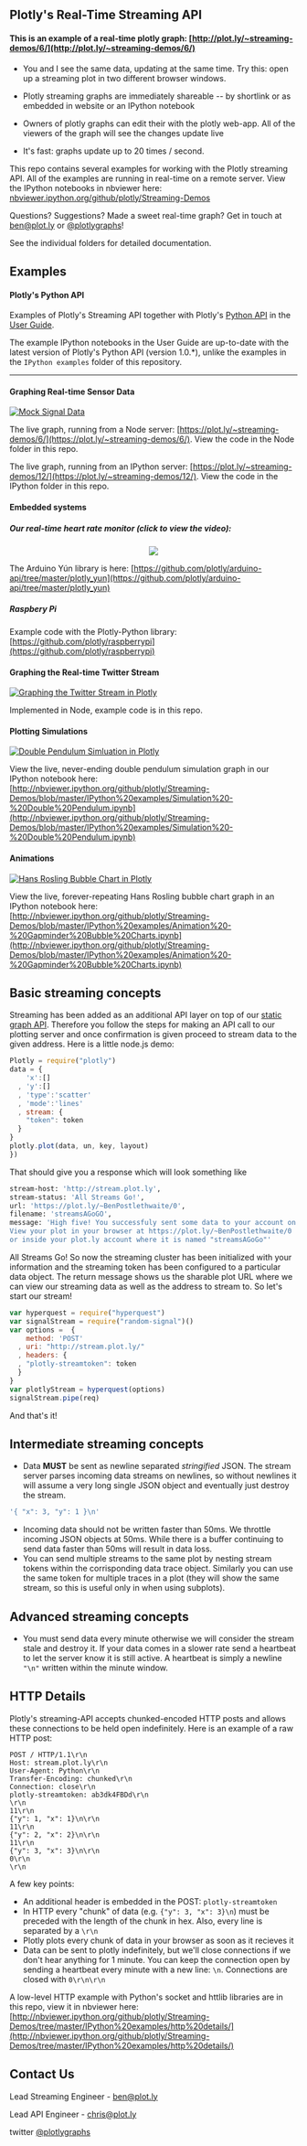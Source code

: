 ## Plotly's Real-Time Streaming API


#### This is an example of a real-time plotly graph: [http://plot.ly/~streaming-demos/6/](http://plot.ly/~streaming-demos/6/)

- You and I see the same data, updating at the same time. Try this: open up a streaming plot in two different browser windows.

- Plotly streaming graphs are immediately shareable -- by shortlink or as embedded in website or an IPython notebook

- Owners of plotly graphs can edit their with the plotly web-app. All of the viewers of the graph will see the changes update live

- It's fast: graphs update up to 20 times / second.

This repo contains several examples for working with the Plotly streaming API. All of the examples are running in real-time on a remote server. View the IPython notebooks in nbviewer here: [nbviewer.ipython.org/github/plotly/Streaming-Demos](nbviewer.ipython.org/github/plotly/Streaming-Demos)

Questions? Suggestions? Made a sweet real-time graph? Get in touch at <ben@plot.ly> or [@plotlygraphs](https://twitter.com/plotlygraphs)!

See the individual folders for detailed documentation.

## Examples

#### Plotly's Python API

Examples of Plotly's Streaming API together with Plotly's [Python API](https://github.com/plotly/python-api) in
the [User Guide](http://nbviewer.ipython.org/github/plotly/python-user-guide/blob/master/s00_homepage/s00_homepage.ipynb).

The example IPython notebooks in the User Guide are up-to-date with the latest
version of Plotly's Python API (version 1.0.\*), unlike the examples in the `IPython examples`
folder of this repository.

****

#### Graphing Real-time Sensor Data
[![Mock Signal Data](readme_gifs/real-timesensor.gif)](http://plot.ly/~streaming-demos/6)

The live graph, running from a Node server: [https://plot.ly/~streaming-demos/6/](https://plot.ly/~streaming-demos/6/). View the code in the Node folder in this repo.

The live graph, running from an IPython server: [https://plot.ly/~streaming-demos/12/](https://plot.ly/~streaming-demos/12/). View the code in the IPython folder in this repo.

#### Embedded systems
##### Our real-time heart rate monitor (click to view the video):
<p align="center">
<a href="https://vine.co/v/Mq2LQexrbl7">
<img src="http://new.tinygrab.com/c751bc2ee2533bf46bba1b0b65720764edcfb06c6b.png" />
</a>
</p>

The Arduino Yún library is here: [https://github.com/plotly/arduino-api/tree/master/plotly_yun](https://github.com/plotly/arduino-api/tree/master/plotly_yun)

##### Raspbery Pi
Example code with the Plotly-Python library: [https://github.com/plotly/raspberrypi](https://github.com/plotly/raspberrypi)


#### Graphing the Real-time Twitter Stream
[![Graphing the Twitter Stream in Plotly](readme_gifs/twitter.gif)](https://plot.ly/~streaming-demos/14/)

Implemented in Node, example code is in this repo.

#### Plotting Simulations
[![Double Pendulum Simluation in Plotly](readme_gifs/doublependulum.gif)](https://plot.ly/~streaming-demos/4/)

View the live, never-ending double pendulum simulation graph in our IPython notebook here: [http://nbviewer.ipython.org/github/plotly/Streaming-Demos/blob/master/IPython%20examples/Simulation%20-%20Double%20Pendulum.ipynb](http://nbviewer.ipython.org/github/plotly/Streaming-Demos/blob/master/IPython%20examples/Simulation%20-%20Double%20Pendulum.ipynb)

#### Animations
[![Hans Rosling Bubble Chart in Plotly](readme_gifs/hansrosling.gif)](https://plot.ly/~streaming-demos/3/)

View the live, forever-repeating Hans Rosling bubble chart graph in an IPython notebook here: [http://nbviewer.ipython.org/github/plotly/Streaming-Demos/blob/master/IPython%20examples/Animation%20-%20Gapminder%20Bubble%20Charts.ipynb](http://nbviewer.ipython.org/github/plotly/Streaming-Demos/blob/master/IPython%20examples/Animation%20-%20Gapminder%20Bubble%20Charts.ipynb)




## Basic streaming concepts

Streaming has been added as an additional API layer on top of our [static graph API](http://plot.ly/api/). Therefore you follow the steps for making an API call to our plotting server and once confirmation is given proceed to stream data to the given address. Here is a little node.js demo:
```javascript
Plotly = require("plotly")
data = {
    'x':[]
  , 'y':[]
  , 'type':'scatter'
  , 'mode':'lines'
  , stream: {
    "token": token
  }
}
plotly.plot(data, un, key, layout)
})
```
That should give you a response which will look something like
```bash
stream-host: 'http://stream.plot.ly',
stream-status: 'All Streams Go!',
url: 'https://plot.ly/~BenPostlethwaite/0',
filename: 'streamsAGoGO',
message: 'High five! You successfuly sent some data to your account on plotly.
View your plot in your browser at https://plot.ly/~BenPostlethwaite/0
or inside your plot.ly account where it is named "streamsAGoGo"'
```
All Streams Go! So now the streaming cluster has been initialized with your information and the streaming token has been configured to a particular data object. The return message shows us the sharable plot URL where we can view our streaming data as well as the address to stream to. So let's start our stream!

```javascript
var hyperquest = require("hyperquest")
var signalStream = require("random-signal")()
var options =  {
    method: 'POST'
  , uri: "http://stream.plot.ly/"
  , headers: {
  , "plotly-streamtoken": token
  }
}
var plotlyStream = hyperquest(options)
signalStream.pipe(req)
```
And that's it!

## Intermediate streaming concepts
- Data **MUST** be sent as newline separated *stringified* JSON. The stream server parses incoming data streams on newlines, so without newlines it will assume a very long single JSON object and eventually just destroy the stream.
```javascript
'{ "x": 3, "y": 1 }\n'
```
- Incoming data should not be written faster than 50ms. We throttle incoming JSON objects at 50ms. While there is a buffer continuing to send data faster than 50ms will result in data loss.
- You can send multiple streams to the same plot by nesting stream tokens within the corrisponding data trace object. Similarly you can use the same token for multiple traces in a plot (they will show the same stream, so this is useful only in when using subplots).

## Advanced streaming concepts
- You must send data every minute otherwise we will consider the stream stale and destroy it. If your data comes in a slower rate send a heartbeat to let the server know it is still active. A heartbeat is simply a newline `"\n"` written within the minute window.

## HTTP Details
Plotly's streaming-API accepts chunked-encoded HTTP posts and allows these connections to be held open indefinitely. Here is an example of a raw HTTP post:

```
POST / HTTP/1.1\r\n
Host: stream.plot.ly\r\n
User-Agent: Python\r\n
Transfer-Encoding: chunked\r\n
Connection: close\r\n
plotly-streamtoken: ab3dk4FBDd\r\n
\r\n
11\r\n
{"y": 1, "x": 1}\n\r\n
11\r\n
{"y": 2, "x": 2}\n\r\n
11\r\n
{"y": 3, "x": 3}\n\r\n
0\r\n
\r\n
```

A few key points:
- An additional header is embedded in the POST: `plotly-streamtoken`
- In HTTP every "chunk" of data (e.g. `{"y": 3, "x": 3}\n`) must be preceded with the length of the chunk in hex. Also, every line is separated by a `\r\n`
- Plotly plots every chunk of data in your browser as soon as it recieves it
- Data can be sent to plotly indefinitely, but we'll close connections if we don't hear anything for 1 minute. You can keep the connection open by sending a heartbeat every minute with a new line: `\n`. Connections are closed with `0\r\n\r\n`

A low-level HTTP example with Python's socket and httlib libraries are in this repo, view it in nbviewer here: [http://nbviewer.ipython.org/github/plotly/Streaming-Demos/tree/master/IPython%20examples/http%20details/](http://nbviewer.ipython.org/github/plotly/Streaming-Demos/tree/master/IPython%20examples/http%20details/)

## Contact Us
Lead Streaming Engineer - ben@plot.ly

Lead API Engineer - chris@plot.ly

twitter [@plotlygraphs](https://twitter.com/plotlygraphs)
